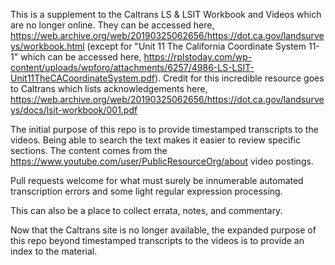 This is a supplement to the Caltrans LS & LSIT Workbook and Videos which are no longer online.  They can be accessed here, https://web.archive.org/web/20190325062656/https://dot.ca.gov/landsurveys/workbook.html (except for "Unit 11 The California Coordinate System 11-1" which can be accessed here, https://rplstoday.com/wp-content/uploads/wpforo/attachments/6257/4986-LS-LSIT-Unit11TheCACoordinateSystem.pdf).  Credit for this incredible resource goes to Caltrans which lists acknowledgements here, https://web.archive.org/web/20190325062656/https://dot.ca.gov/landsurveys/docs/lsit-workbook/001.pdf

The initial purpose of this repo is to provide timestamped transcripts to the videos.  Being able to search the text makes it easier to review specific sections.  The content comes from the https://www.youtube.com/user/PublicResourceOrg/about video postings.  

Pull requests welcome for what must surely be innumerable automated transcription errors and some light regular expression processing.  

This can also be a place to collect errata, notes, and commentary.  

Now that the Caltrans site is no longer available, the expanded purpose of this repo beyond timestamped transcripts to the videos is to provide an index to the material.  